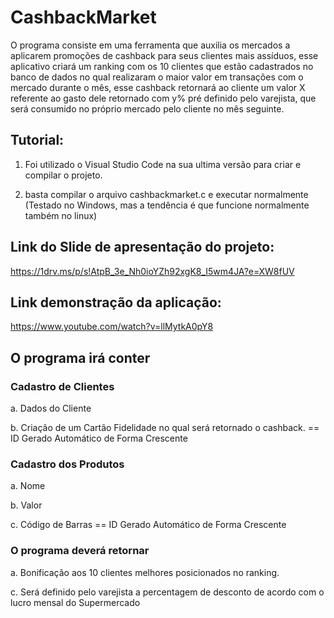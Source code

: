 # CashbackMarket

O programa consiste em uma ferramenta que auxilia os mercados a aplicarem promoções de cashback para seus clientes mais assíduos, esse aplicativo criará um ranking com os 10
clientes que estão cadastrados no banco de dados no qual realizaram o maior valor em transações com o mercado durante o mês, esse cashback retornará ao cliente um valor X
referente ao gasto dele retornado com y% pré definido pelo varejista, que será consumido no próprio mercado pelo cliente no mês seguinte.

## Tutorial:
1. Foi utilizado o Visual Studio Code na sua ultima versão para criar e compilar o projeto.

  2. basta compilar o arquivo cashbackmarket.c e executar normalmente (Testado no Windows, mas a tendência é que funcione normalmente também no linux)




## Link do Slide de apresentação do projeto:

https://1drv.ms/p/s!AtpB_3e_Nh0ioYZh92xgK8_I5wm4JA?e=XW8fUV


## Link demonstração da aplicação: 

https://www.youtube.com/watch?v=llMytkA0pY8



## O programa irá conter

### Cadastro de Clientes
  
  a. Dados do Cliente
  
  b. Criação de um Cartão Fidelidade no qual será retornado o cashback. == ID Gerado Automático de Forma Crescente

### Cadastro dos Produtos
  
  a. Nome
  
  b. Valor
  
  c. Código de Barras == ID Gerado Automático de Forma Crescente

### O programa deverá retornar

  a. Bonificação aos 10 clientes melhores posicionados no ranking.
  
  c. Será definido pelo varejista a percentagem de desconto de acordo com o lucro mensal do Supermercado
